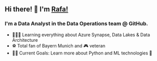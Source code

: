 ## Hi there! 👋 I'm [Rafa!](https://github.com/rklie)

### I'm a Data Analyst in the Data Operations team @ GitHub.

- 👨🏻‍💻 Learning everything about Azure Synapse, Data Lakes & Data Architecture
- ⚽ Total fan of Bayern Munich and 🎮 veteran
- 💪🏼 Current Goals: Learn more about Python and ML technologies 💭
